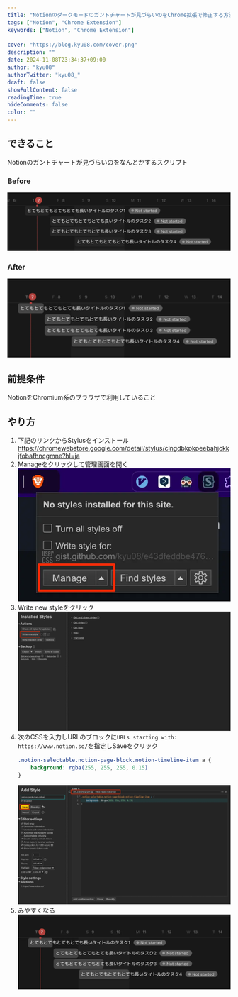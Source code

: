 ```yaml
---
title: "Notionのダークモードのガントチャートが見づらいのをChrome拡張で修正する方法"
tags: ["Notion", "Chrome Extension"]
keywords: ["Notion", "Chrome Extension"]

cover: "https://blog.kyu08.com/cover.png"
description: ""
date: 2024-11-08T23:34:37+09:00
author: "kyu08"
authorTwitter: "kyu08_"
draft: false
showFullContent: false
readingTime: true
hideComments: false
color: ""
---
```


## できること
Notionのガントチャートが見づらいのをなんとかするスクリプト

### Before
![before.webp](before.webp)

### After
![after.webp](after.webp)

## 前提条件
NotionをChromium系のブラウザで利用していること

## やり方
1. 下記のリンクからStylusをインストール
    https://chromewebstore.google.com/detail/stylus/clngdbkpkpeebahjckkjfobafhncgmne?hl=ja
1. Manageをクリックして管理画面を開く
    ![open-management-window.webp](open-management-window.webp)
1. Write new styleをクリック
    ![click-write-new-style.webp](click-write-new-style.webp)
1. 次のCSSを入力しURLのブロックに`URLs starting with: https://www.notion.so/`を指定しSaveをクリック
    ```css
    .notion-selectable.notion-page-block.notion-timeline-item a {
        background: rgba(255, 255, 255, 0.15)
    }
    ```
    ![set-configs.webp](set-configs.webp)
1. みやすくなる
    ![after.webp](after.webp)

